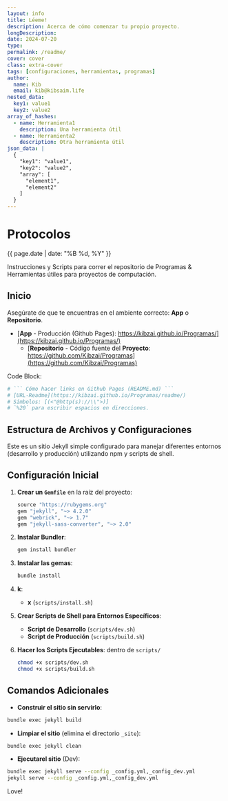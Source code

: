 ```yaml
---
layout: info
title: Léeme!
description: Acerca de cómo comenzar tu propio proyecto.
longDescription: 
date: 2024-07-20
type: 
permalink: /readme/
cover: cover
class: extra-cover
tags: [configuraciones, herramientas, programas]
author:
  name: Kib
  email: kib@kibsaim.life
nested_data:
  key1: value1
  key2: value2
array_of_hashes:
  - name: Herramienta1
    description: Una herramienta útil
  - name: Herramienta2
    description: Otra herramienta útil
json_data: |
  {
    "key1": "value1",
    "key2": "value2",
    "array": [
      "element1",
      "element2"
    ]
  }
---
```

# Protocolos
<p><time datetime="{{ page.date | date_to_xmlschema }}">{{ page.date | date: "%B %d, %Y" }}</time></p>
Instrucciones y Scripts para correr el repositorio de Programas &amp; Herramientas útiles para proyectos de computación.

## Inicio

Asegúrate de que te encuentras en el ambiente correcto: **App** o **Repositorio**.

- [**App** - Producción (Github Pages): https://kibzai.github.io/Programas/](https://kibzai.github.io/Programas/)
  - [**Repositorio** - Código fuente del **Proyecto**: https://github.com/Kibzai/Programas](https://github.com/Kibzai/Programas)

Code Block:

```bash
# ``` Cómo hacer links en Github Pages (README.md) ```
# [URL-Readme](https://kibzai.github.io/Programas/readme/)
# Símbolos: [(<"@http(s)://\\">)]
# `%20` para escribir espacios en direcciones.
```
## Estructura de Archivos y Configuraciones

Este es un sitio Jekyll simple configurado para manejar diferentes entornos (desarrollo y producción) utilizando npm y scripts de shell.

## Configuración Inicial

1. **Crear un `Gemfile`** en la raíz del proyecto:

    ```ruby
    source "https://rubygems.org"
    gem "jekyll", "~> 4.2.0"
    gem "webrick", "~> 1.7"
    gem "jekyll-sass-converter", "~> 2.0"
    ```

2. **Instalar Bundler**:

    ```bash
    gem install bundler
    ```

3. **Instalar las gemas**:

    ```bash
    bundle install
    ```

4. **k**:

    - **x** (`scripts/install.sh`)

5. **Crear Scripts de Shell para Entornos Específicos**:

    - **Script de Desarrollo** (`scripts/dev.sh`)
    - **Script de Producción** (`scripts/build.sh`)

6. **Hacer los Scripts Ejecutables**:
dentro de `scripts/`
    ```bash
    chmod +x scripts/dev.sh
    chmod +x scripts/build.sh
    ```

## Comandos Adicionales

- **Construir el sitio sin servirlo**:
```bash
bundle exec jekyll build
```

- **Limpiar el sitio** (elimina el directorio `_site`):
```bash
bundle exec jekyll clean
```

- **Ejecutarel sitio** (Dev):
```bash
bundle exec jekyll serve --config _config.yml,_config_dev.yml
jekyll serve --config _config.yml,_config_dev.yml
```

Love!
<!-- 
## Uso de Scripts con npm

- **Para desarrollo**:
```bash
npm run dev
```

- **Para construir el sitio para producción**:
```bash
npm run build
```

Para borrar `node_modules` y `package-lock.json` y reinstalar dependencias:
```bash
rm -rf node_modules/ && rm -rf package-lock.json
npm install --force
```

## Diversión Extra
```bash
sh diversion.sh
```
-->
